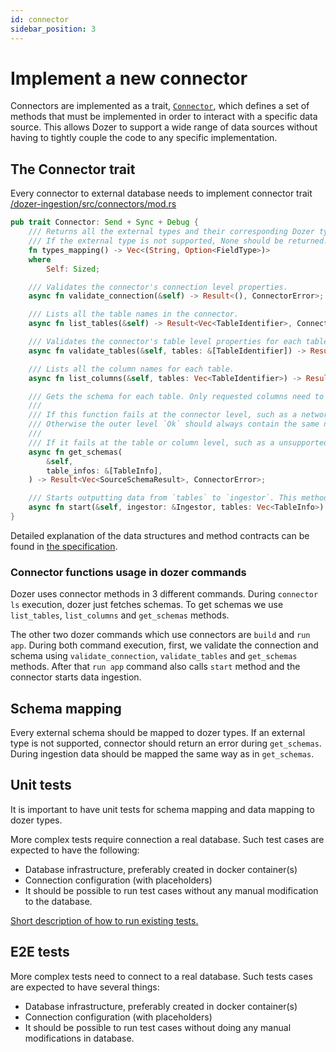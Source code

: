 ```yaml
---
id: connector
sidebar_position: 3
---
```


# Implement a new connector

Connectors are implemented as a trait, [`Connector`](https://github.com/getdozer/dozer/blob/main/dozer-ingestion/src/connectors/mod.rs#L77), which defines a set of methods that must be implemented in order to interact with a specific data source. This allows Dozer to support a wide range of data sources without having to tightly couple the code to any specific implementation.

## The Connector trait

Every connector to external database needs to implement connector trait [/dozer-ingestion/src/connectors/mod.rs](https://github.com/getdozer/dozer/blob/main/dozer-ingestion/src/connectors/mod.rs#L77)

```rust
pub trait Connector: Send + Sync + Debug {
    /// Returns all the external types and their corresponding Dozer types.
    /// If the external type is not supported, None should be returned.
    fn types_mapping() -> Vec<(String, Option<FieldType>)>
    where
        Self: Sized;

    /// Validates the connector's connection level properties.
    async fn validate_connection(&self) -> Result<(), ConnectorError>;

    /// Lists all the table names in the connector.
    async fn list_tables(&self) -> Result<Vec<TableIdentifier>, ConnectorError>;

    /// Validates the connector's table level properties for each table.
    async fn validate_tables(&self, tables: &[TableIdentifier]) -> Result<(), ConnectorError>;

    /// Lists all the column names for each table.
    async fn list_columns(&self, tables: Vec<TableIdentifier>) -> Result<Vec<TableInfo>, ConnectorError>;

    /// Gets the schema for each table. Only requested columns need to be mapped.
    ///
    /// If this function fails at the connector level, such as a network error, it should return a outer level `Err`.
    /// Otherwise the outer level `Ok` should always contain the same number of elements as `table_infos`.
    ///
    /// If it fails at the table or column level, such as a unsupported data type, one of the elements should be `Err`.
    async fn get_schemas(
        &self,
        table_infos: &[TableInfo],
    ) -> Result<Vec<SourceSchemaResult>, ConnectorError>;

    /// Starts outputting data from `tables` to `ingestor`. This method should never return unless there is an unrecoverable error.
    async fn start(&self, ingestor: &Ingestor, tables: Vec<TableInfo>) -> Result<(), ConnectorError>;
}
```

Detailed explanation of the data structures and method contracts can be found in [the specification](https://github.com/getdozer/dozer/blob/main/dozer-ingestion/SPEC.md).

### Connector functions usage in dozer commands

Dozer uses connector methods in 3 different commands. During `connector ls` execution, dozer just fetches schemas. To get schemas we use `list_tables`, `list_columns` and `get_schemas` methods.

The other two dozer commands which use connectors are `build` and `run app`. During both command execution, first, we validate the connection and schema using `validate_connection`, `validate_tables` and `get_schemas` methods. After that `run app` command also calls `start` method and the connector starts data ingestion.

## Schema mapping

Every external schema should be mapped to dozer types. If an external type is not supported, connector should return an error during `get_schemas`. During ingestion data should be mapped the same way as in `get_schemas`.

## Unit tests

It is important to have unit tests for schema mapping and data mapping to dozer types.

More complex tests require connection a real database. Such test cases are expected to have the following:

* Database infrastructure, preferably created in docker container(s)
* Connection configuration (with placeholders)
* It should be possible to run test cases without any manual modification to the database.

[Short description of how to run existing tests.](https://github.com/getdozer/dozer/blob/main/dozer-ingestion/src/tests/README.md)

## E2E tests

More complex tests need to connect to a real database. Such tests cases are expected to have several things:

- Database infrastructure, preferably created in docker container(s)
- Connection configuration (with placeholders)
- It should be possible to run test cases without doing any manual modifications in database.
